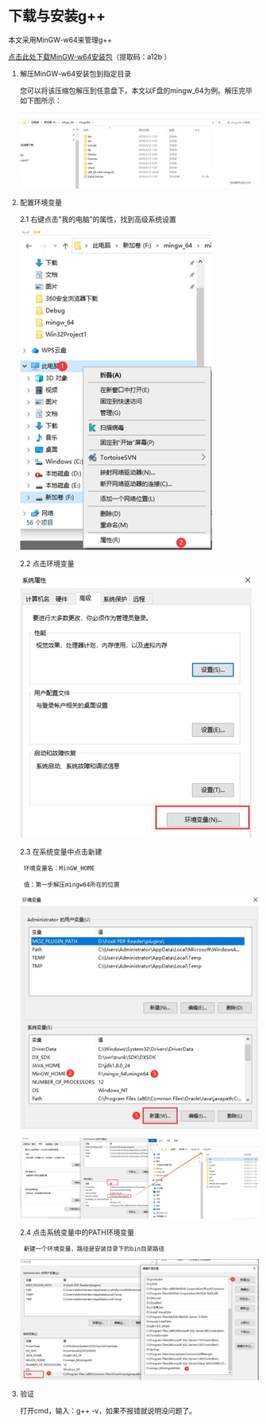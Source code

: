 # 下载与安装g++
本文采用MinGW-w64来管理g++


[点击此处下载MinGW-w64安装包](https://pan.baidu.com/s/1IqquDg_b-hyBbbjTVqP8Vw)（提取码：a12b ）

1. 解压MinGW-w64安装包到指定目录

    您可以将该压缩包解压到任意盘下，本文以F盘的mingw_64为例。解压完毕如下图所示：

    ![png1](/img/20250605134532.png)

2. 配置环境变量

    2.1 右键点击"我的电脑"的属性，找到高级系统设置

    ![png2](/img/20250605134642.png)

    2.2 点击环境变量

    ![png3](/img/20250605134846.png)

    2.3 在系统变量中点击新建

        环境变量名：MinGW_HOME

        值：第一步解压mingw64所在的位置

    ![png4](/img/20250605135033.png)

    ![png5](/img/20250605135129.png)

    2.4 点击系统变量中的PATH环境变量

        新建一个环境变量，路径是安装目录下的bin目录路径
        
    ![png6](/img/20250605135327.png)


3. 验证

    打开cmd，输入：g++ -v，如果不报错就说明没问题了。
